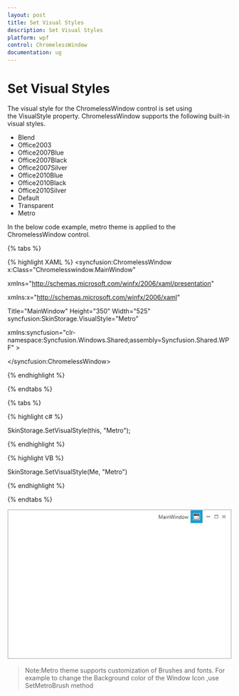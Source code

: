 ```yaml
---
layout: post
title: Set Visual Styles
description: Set Visual Styles
platform: wpf
control: ChromelessWindow
documentation: ug
---
```

# Set Visual Styles

The visual style for the ChromelessWindow control is set using the VisualStyle property. ChromelessWindow supports the following built-in visual styles.

* Blend
* Office2003
* Office2007Blue
* Office2007Black
* Office2007Silver
* Office2010Blue
* Office2010Black
* Office2010Silver
* Default
* Transparent
* Metro

In the below code example, metro theme is applied to the ChromelessWindow control.

{% tabs %}

{% highlight XAML %}
<syncfusion:ChromelessWindow x:Class="Chromelesswindow.MainWindow"

xmlns="http://schemas.microsoft.com/winfx/2006/xaml/presentation"

xmlns:x="http://schemas.microsoft.com/winfx/2006/xaml"

Title="MainWindow" Height="350" Width="525" syncfusion:SkinStorage.VisualStyle="Metro"    

xmlns:syncfusion="clr-namespace:Syncfusion.Windows.Shared;assembly=Syncfusion.Shared.WPF" >


</syncfusion:ChromelessWindow>



{% endhighlight %}

{% endtabs %} 

{% tabs %}

{% highlight c# %}

SkinStorage.SetVisualStyle(this, "Metro");

{% endhighlight %}

{% highlight VB %}

SkinStorage.SetVisualStyle(Me, "Metro")

{% endhighlight %}

{% endtabs %} 

![](Set-Visual-Styles_images/Set-Visual-Styles_img1.jpeg)



>Note:Metro theme supports customization of Brushes and fonts. For example to change the Background color of the Window Icon ,use SetMetroBrush method

